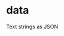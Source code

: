<!-- generated by markdown-notes-tree -->

# data

<!-- optional markdown-notes-tree directory description starts here -->

Text strings as JSON

<!-- optional markdown-notes-tree directory description ends here -->


